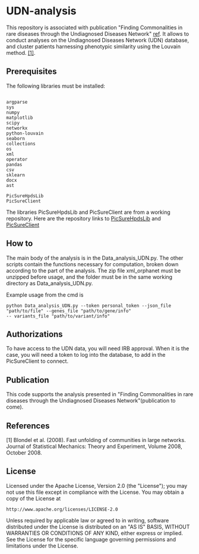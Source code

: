 # UDN-analysis
This repository is associated with publication "Finding Commonalities in rare diseases through the Undiagnosed Diseases Network" [ref](xxx). It allows to conduct analyses on the Undiagnosed Diseases Network (UDN) database, and cluster patients harnessing phenotypic similarity using the Louvain method. [[1]](#1).

## Prerequisites
The following libraries must be installed: 
```

argparse
sys
numpy
matplotlib
scipy
networkx
python-louvain
seaborn
collections
os
xml
operator
pandas
csv
sklearn
docx 
ast

PicSureHpdsLib
PicSureClient

```

The libraries PicSureHpdsLib and PicSureClient are from a working repository. Here are the repository links to [PicSureHpdsLib](https://github.com/hms-dbmi/pic-sure-python-adapter-hpds) and [PicSureClient](https://github.com/hms-dbmi/pic-sure-python-client)


## How to
The main body of the analysis is in the Data_analysis_UDN.py. The other scripts contain the functions necessary for computation, broken down according to the part of the analysis. The zip file xml_orphanet must be unzipped before usage, and the folder must be in the same working directory as Data_analysis_UDN.py. 

Example usage from the cmd is 
```
python Data_analysis_UDN.py --token personal_token --json_file "path/to/file" --genes_file "path/to/gene/info" 
-- variants_file "path/to/variant/info" 
```
## Authorizations
To have access to the UDN data, you will need IRB approval. When it is the case, you will need a token to log into the database, to add in the PicSureClient to connect.

## Publication
This code supports the analysis presented in "Finding Commonalities in rare diseases through the Undiagnosed Diseases Network"(publication to come).

## References
<a id="1">[1]</a> 
Blondel et al. (2008). 
Fast unfolding of communities in large networks. 
Journal of Statistical Mechanics: Theory and Experiment, Volume 2008, October 2008.

## License

Licensed under the Apache License, Version 2.0 (the "License");
you may not use this file except in compliance with the License.
You may obtain a copy of the License at

    http://www.apache.org/licenses/LICENSE-2.0

Unless required by applicable law or agreed to in writing, software
distributed under the License is distributed on an "AS IS" BASIS,
WITHOUT WARRANTIES OR CONDITIONS OF ANY KIND, either express or implied.
See the License for the specific language governing permissions and
limitations under the License.
